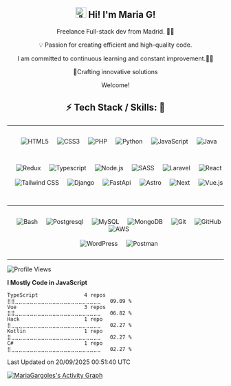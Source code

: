 <h2 align="center">
  <picture>
  <source srcset="https://fonts.gstatic.com/s/e/notoemoji/latest/1f44b/512.webp" type="image/webp">
  <img src="https://fonts.gstatic.com/s/e/notoemoji/latest/1f44b/512.gif" alt="👋" width="25" height="25">
</picture> Hi! I'm Maria G!
</h2>

<p align="center">
   Freelance Full-stack dev from Madrid. 🧑‍💻
</p>

<p align="center">
💡 Passion for creating efficient and high-quality code.
</p>

<p align="center">
 I am committed to continuous learning and constant improvement.👩‍💻

</p>

<p align="center">
🚀Crafting innovative solutions
</p>

<p align="center"> 
Welcome!
</p>

<h2 align="center">

⚡ Tech Stack / Skills: 🧰

</h2>

---

<div align="center" style="display: flex; flex-wrap: wrap; justify-content: center; gap: 20px;">

&nbsp;&nbsp;&nbsp;&nbsp;![HTML5](https://img.shields.io/badge/HTML5-f76537?style=for-the-badge&logo=HTML5&logoColor=f76537&labelColor=101010)
&nbsp;&nbsp;&nbsp;&nbsp;![CSS3](https://img.shields.io/badge/CSS3-2396f3?style=for-the-badge&logo=CSS3&logoColor=2396f3&labelColor=101010)
&nbsp;&nbsp;&nbsp;&nbsp;![PHP](https://img.shields.io/badge/PHP-777BB4?style=for-the-badge&logo=php&logoColor=777BB4&labelColor=101010)
&nbsp;&nbsp;&nbsp;&nbsp;![Python](https://img.shields.io/badge/Python-37668e?style=for-the-badge&logo=python&logoColor=f7df1e&labelColor=101010)
&nbsp;&nbsp;&nbsp;&nbsp;![JavaScript](https://img.shields.io/badge/javascript-f7df1e?style=for-the-badge&logo=javascript&logoColor=f7df1e&labelColor=101010)
&nbsp;&nbsp;&nbsp;&nbsp;![Java](https://img.shields.io/badge/Java-ed1c24?style=for-the-badge&logo=oracle&logoColor=ed1c24&labelColor=101010)
<br><br>
</div>

<div align="center" style="display: flex; flex-wrap: wrap; justify-content: center; gap: 20px;">


&nbsp;&nbsp;&nbsp;&nbsp;![Redux](https://img.shields.io/badge/redux-70407b?style=for-the-badge&logo=redux&logoColor=a10684&labelColor=101010)
&nbsp;&nbsp;&nbsp;&nbsp;![Typescript](https://img.shields.io/badge/typescript-0089b5?style=for-the-badge&logo=typescript&logoColor=276e8e&labelColor=101010)
&nbsp;&nbsp;&nbsp;&nbsp;![Node.js](https://img.shields.io/badge/node.js-339933?style=for-the-badge&logo=node.js&logoColor=339933&labelColor=101010)
&nbsp;&nbsp;&nbsp;&nbsp;![SASS](https://img.shields.io/badge/sass-C66394?style=for-the-badge&logo=sass&logoColor=C66394&labelColor=101010)
&nbsp;&nbsp;&nbsp;&nbsp;![Laravel](https://img.shields.io/badge/laravel-777BB4?style=for-the-badge&logo=laravel&logoColor=777BB4&labelColor=101010)
&nbsp;&nbsp;&nbsp;&nbsp;![React](https://img.shields.io/badge/React-00a1b5?style=for-the-badge&logo=react&logoColor=1fc0ff&labelColor=101010)
<br><br>
&nbsp;&nbsp;&nbsp;&nbsp;![Tailwind CSS](https://img.shields.io/badge/Tailwind%20CSS-20b8c9?style=for-the-badge&logo=tailwind-css&logoColor=20b8c9&labelColor=101010)
&nbsp;&nbsp;&nbsp;&nbsp;![Django](https://img.shields.io/badge/django-4EA94B?style=for-the-badge&logo=django&logoColor=4EA94B&labelColor=101010)
&nbsp;&nbsp;&nbsp;&nbsp;![FastApi](https://img.shields.io/badge/fastapi-059386?style=for-the-badge&logo=fastapi&logoColor=FFFFFF&labelColor=101010)
&nbsp;&nbsp;&nbsp;&nbsp;![Astro](https://img.shields.io/badge/astro-21124C?style=for-the-badge&logo=astro&logoColor=FFFFFF&labelColor=101010)
&nbsp;&nbsp;&nbsp;&nbsp;![Next](https://img.shields.io/badge/next.js-F7A40E?style=for-the-badge&logo=next.js&logoColor=F7E200&labelColor=101010)
&nbsp;&nbsp;&nbsp;&nbsp;![Vue.js](https://img.shields.io/badge/Vue.js-3FB27F?style=for-the-badge&logo=vue.js&logoColor=3FB27F&labelColor=101010)
<br><br>

</div>

---

<div align="center" style="display: flex; flex-wrap: wrap; justify-content: center; gap: 20px;">
  
&nbsp;&nbsp;&nbsp;&nbsp;![Bash](https://img.shields.io/badge/shell-323330?style=for-the-badge&logo=shell&logoColor=white&labelColor=101010) 
&nbsp;&nbsp;&nbsp;&nbsp;![Postgresql](https://img.shields.io/badge/postgresql-31648C?style=for-the-badge&logo=postgresql&logoColor=31648C&labelColor=101010) 
&nbsp;&nbsp;&nbsp;&nbsp;![MySQL](https://img.shields.io/badge/MySQL-00758F?style=for-the-badge&logo=mysql&logoColor=00758F&labelColor=101010) 
&nbsp;&nbsp;&nbsp;&nbsp;![MongoDB](https://img.shields.io/badge/MongoDB-4EA94B?style=for-the-badge&logo=mongodb&logoColor=4EA94B&labelColor=101010)
&nbsp;&nbsp;&nbsp;&nbsp;![Git](https://img.shields.io/badge/Git-F05033?style=for-the-badge&logo=git&logoColor=F05033&labelColor=101010) 
&nbsp;&nbsp;&nbsp;&nbsp;![GitHub](https://img.shields.io/badge/GitHub-181717?style=for-the-badge&logo=github&logoColor=white&labelColor=101010) 
&nbsp;&nbsp;&nbsp;&nbsp;![AWS](https://img.shields.io/badge/AWS-FF6C37?style=for-the-badge&logo=amazon-aws&logoColor=white) <br><br>
&nbsp;&nbsp;&nbsp;&nbsp;![WordPress](https://img.shields.io/badge/WordPress-21759B?style=for-the-badge&logo=wordpress&logoColor=21759B&labelColor=101010) 
&nbsp;&nbsp;&nbsp;&nbsp;![Postman](https://img.shields.io/badge/Postman-FF6C37?style=for-the-badge&logo=postman&logoColor=FF6C37&labelColor=101010)

</div>

---

<!--START_SECTION:waka-->
![Profile Views](http://img.shields.io/badge/Profile%20Views-10-blue)

**I Mostly Code in JavaScript** 

```text
TypeScript               4 repos             ⣿⣿⣀⣀⣀⣀⣀⣀⣀⣀⣀⣀⣀⣀⣀⣀⣀⣀⣀⣀⣀⣀⣀⣀⣀   09.09 % 
Vue                      3 repos             ⣿⣿⣀⣀⣀⣀⣀⣀⣀⣀⣀⣀⣀⣀⣀⣀⣀⣀⣀⣀⣀⣀⣀⣀⣀   06.82 % 
Hack                     1 repo              ⣿⣀⣀⣀⣀⣀⣀⣀⣀⣀⣀⣀⣀⣀⣀⣀⣀⣀⣀⣀⣀⣀⣀⣀⣀   02.27 % 
Kotlin                   1 repo              ⣿⣀⣀⣀⣀⣀⣀⣀⣀⣀⣀⣀⣀⣀⣀⣀⣀⣀⣀⣀⣀⣀⣀⣀⣀   02.27 % 
C#                       1 repo              ⣿⣀⣀⣀⣀⣀⣀⣀⣀⣀⣀⣀⣀⣀⣀⣀⣀⣀⣀⣀⣀⣀⣀⣀⣀   02.27 % 
```




 Last Updated on 20/09/2025 00:51:40 UTC
<!--END_SECTION:waka-->

<!-- https://github.com/ashutosh00710/github-readme-activity-graph -->

<a href="https://github.com/ashutosh00710/github-readme-activity-graph"><img alt="MariaGargoles's Activity Graph" src="https://github-readme-activity-graph.vercel.app/graph/?username=mariagargoles&bg_color=566573&color=eaecee&line=aad6ec&point=FFFFFF&hide_border=false&v=udfgdf" /></a>
